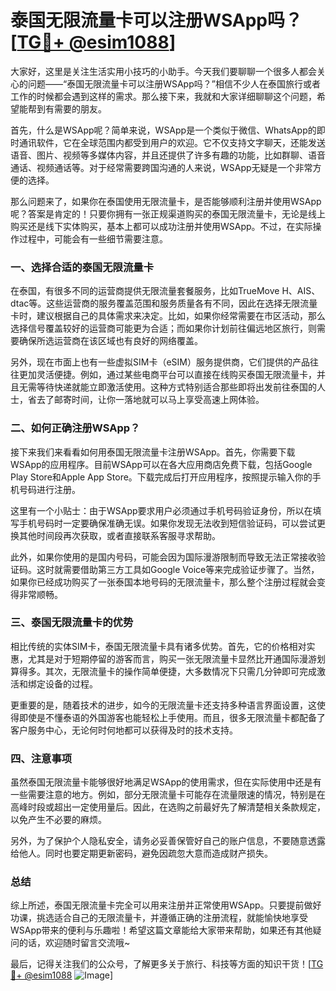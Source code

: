 # 泰国无限流量卡可以注册WSApp吗？[[TG💪+ @esim1088](https://t.me/s/esim1088)]

大家好，这里是关注生活实用小技巧的小助手。今天我们要聊聊一个很多人都会关心的问题——“泰国无限流量卡可以注册WSApp吗？”相信不少人在泰国旅行或者工作的时候都会遇到这样的需求。那么接下来，我就和大家详细聊聊这个问题，希望能帮到有需要的朋友。

首先，什么是WSApp呢？简单来说，WSApp是一个类似于微信、WhatsApp的即时通讯软件，它在全球范围内都受到用户的欢迎。它不仅支持文字聊天，还能发送语音、图片、视频等多媒体内容，并且还提供了许多有趣的功能，比如群聊、语音通话、视频通话等。对于经常需要跨国沟通的人来说，WSApp无疑是一个非常方便的选择。

那么问题来了，如果你在泰国使用无限流量卡，是否能够顺利注册并使用WSApp呢？答案是肯定的！只要你拥有一张正规渠道购买的泰国无限流量卡，无论是线上购买还是线下实体购买，基本上都可以成功注册并使用WSApp。不过，在实际操作过程中，可能会有一些细节需要注意。

### 一、选择合适的泰国无限流量卡

在泰国，有很多不同的运营商提供无限流量套餐服务，比如TrueMove H、AIS、dtac等。这些运营商的服务覆盖范围和服务质量各有不同，因此在选择无限流量卡时，建议根据自己的具体需求来决定。比如，如果你经常需要在市区活动，那么选择信号覆盖较好的运营商可能更为合适；而如果你计划前往偏远地区旅行，则需要确保所选运营商在该区域也有良好的网络覆盖。

另外，现在市面上也有一些虚拟SIM卡（eSIM）服务提供商，它们提供的产品往往更加灵活便捷。例如，通过某些电商平台可以直接在线购买泰国无限流量卡，并且无需等待快递就能立即激活使用。这种方式特别适合那些即将出发前往泰国的人士，省去了邮寄时间，让你一落地就可以马上享受高速上网体验。

### 二、如何正确注册WSApp？

接下来我们来看看如何用泰国无限流量卡注册WSApp。首先，你需要下载WSApp的应用程序。目前WSApp可以在各大应用商店免费下载，包括Google Play Store和Apple App Store。下载完成后打开应用程序，按照提示输入你的手机号码进行注册。

这里有一个小贴士：由于WSApp要求用户必须通过手机号码验证身份，所以在填写手机号码时一定要确保准确无误。如果你发现无法收到短信验证码，可以尝试更换其他时间段再次获取，或者直接联系客服寻求帮助。

此外，如果你使用的是国内号码，可能会因为国际漫游限制而导致无法正常接收验证码。这时就需要借助第三方工具如Google Voice等来完成验证步骤了。当然，如果你已经成功购买了一张泰国本地号码的无限流量卡，那么整个注册过程就会变得非常顺畅。

### 三、泰国无限流量卡的优势

相比传统的实体SIM卡，泰国无限流量卡具有诸多优势。首先，它的价格相对实惠，尤其是对于短期停留的游客而言，购买一张无限流量卡显然比开通国际漫游划算得多。其次，无限流量卡的操作简单便捷，大多数情况下只需几分钟即可完成激活和绑定设备的过程。

更重要的是，随着技术的进步，如今的无限流量卡还支持多种语言界面设置，这使得即使是不懂泰语的外国游客也能轻松上手使用。而且，很多无限流量卡都配备了客户服务中心，无论何时何地都可以获得及时的技术支持。

### 四、注意事项

虽然泰国无限流量卡能够很好地满足WSApp的使用需求，但在实际使用中还是有一些需要注意的地方。例如，部分无限流量卡可能存在流量限速的情况，特别是在高峰时段或超出一定使用量后。因此，在选购之前最好先了解清楚相关条款规定，以免产生不必要的麻烦。

另外，为了保护个人隐私安全，请务必妥善保管好自己的账户信息，不要随意透露给他人。同时也要定期更新密码，避免因疏忽大意而造成财产损失。

### 总结

综上所述，泰国无限流量卡完全可以用来注册并正常使用WSApp。只要提前做好功课，挑选适合自己的无限流量卡，并遵循正确的注册流程，就能愉快地享受WSApp带来的便利与乐趣啦！希望这篇文章能给大家带来帮助，如果还有其他疑问的话，欢迎随时留言交流哦~

最后，记得关注我们的公众号，了解更多关于旅行、科技等方面的知识干货！[[TG💪+ @esim1088](https://t.me/s/esim1088) ![Image](https://i.postimg.cc/4NQfJmqS/Snipaste-2025-05-13-00-14-12.png)]